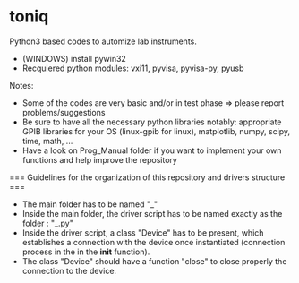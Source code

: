 # toniq
Python3 based codes to automize lab instruments.

- (WINDOWS) install pywin32
- Recquiered python modules: vxi11, pyvisa, pyvisa-py, pyusb

Notes:
- Some of the codes are very basic and/or in test phase => please report problems/suggestions
- Be sure to have all the necessary python libraries
    notably: appropriate GPIB libraries for your OS (linux-gpib for linux), matplotlib, numpy, scipy, time, math, ...
- Have a look on Prog_Manual folder if you want to implement your own functions and help improve the repository

=== Guidelines for the organization of this repository and drivers structure ===
- The main folder has to be named "<manufacturer>_<model>"
- Inside the main folder, the driver script has to be named exactly as the folder : "<manufacturer>_<model>.py"
- Inside the driver script, a class "Device" has to be present, which establishes a connection with the device once instantiated (connection process in the in the __init__ function).
- The class "Device" should have a function "close" to close properly the connection to the device.
    

